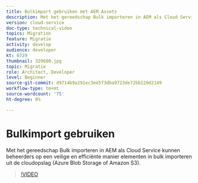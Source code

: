 ```yaml
---
title: Bulkimport gebruiken met AEM Assets
description: Met het gereedschap Bulk importeren in AEM als Cloud Service kunnen beheerders op een veilige en efficiënte manier elementen in bulk importeren uit de cloudopslag (Azure Blob Storage of Amazon S3).
version: cloud-service
doc-type: technical-video
topics: Migration
feature: Migratie
activity: develop
audience: developer
kt: 6729
thumbnail: 329680.jpg
topic: Migratie
role: Architect, Developer
level: Beginner
source-git-commit: d9714b9a291ec3ee5f3dba9723de72bb120d2149
workflow-type: tm+mt
source-wordcount: '75'
ht-degree: 0%

---
```



# Bulkimport gebruiken

Met het gereedschap Bulk importeren in AEM als Cloud Service kunnen beheerders op een veilige en efficiënte manier elementen in bulk importeren uit de cloudopslag (Azure Blob Storage of Amazon S3).

>[!VIDEO](https://video.tv.adobe.com/v/329680/?quality=12&learn=on)
